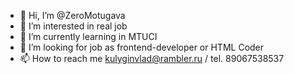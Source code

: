 - 👋 Hi, I’m @ZeroMotugava
- 👀 I’m interested in real job
- 🌱 I’m currently learning in MTUCI
- 💞️ I’m looking for job as frontend-developer or HTML Coder
- 📫 How to reach me kulyginvlad@rambler.ru / tel. 89067538537

<!---
ZeroMotugava/ZeroMotugava is a ✨ special ✨ repository because its `README.md` (this file) appears on your GitHub profile.
You can click the Preview link to take a look at your changes.
--->
